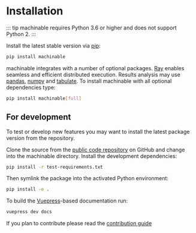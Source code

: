 # Installation

::: tip
machinable requires Python 3.6 or higher and does not support Python 2.
:::

Install the latest stable version via [pip](http://www.pip-installer.org/):

```bash
pip install machinable
```

machinable integrates with a number of optional packages. [Ray](http://pythonhosted.org/ray/) enables seamless and efficient distributed execution. Results analysis may use [pandas](https://pypi.python.org/pypi/pandas), [numpy](https://pypi.python.org/pypi/numpy) and [tabulate](https://pypi.python.org/pypi/tabulate). To install machinable with all optional dependencies type:

```bash
pip install machinable[full]
```


## For development

To test or develop new features you may want to install the latest package version from the repository.

Clone the source from the [public code repository](https://github.com/frthjf/machinable) on GitHub and change into the machinable directory. Install the development dependencies:

```bash
pip install -r test-requirements.txt
```
Then symlink the package into the activated Python environment:
```bash
pip install -e .
```
To build the [Vuepress](https://vuepress.vuejs.org)-based documentation run:

```bash
vuepress dev docs
```

If you plan to contribute please read the [contribution guide](../miscellaneous/contribution-guide.md)
